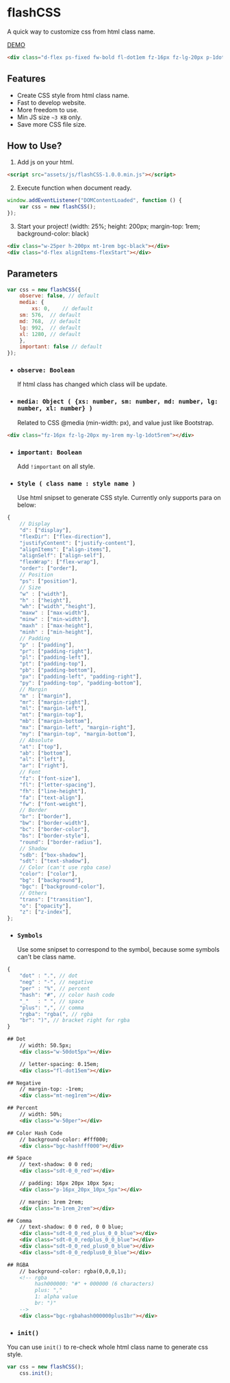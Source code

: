 # flashCSS
A quick way to customize css from html class name.

[DEMO](https://kymmax.github.io/flashCSS/src/demo.html)
```html
<div class="d-flex ps-fixed fw-bold fl-dot1em fz-16px fz-lg-20px p-1dot5rem"></div>
```

## Features
- Create CSS style from html class name.
- Fast to develop website.
- More freedom to use.
- Min JS size `~3 KB` only.
- Save more CSS file size.

## How to Use?
1. Add js on your html.
```html
<script src="assets/js/flashCSS-1.0.0.min.js"></script>
```

2. Execute function when document ready.
```javascript
window.addEventListener("DOMContentLoaded", function () {
    var css = new flashCSS();
});
```

3. Start your project!
(width: 25%; height: 200px; margin-top: 1rem; background-color: black)
```html
<div class="w-25per h-200px mt-1rem bgc-black"></div>
<div class="d-flex alignItems-flexStart"></div>
```

## Parameters
```javascript
var css = new flashCSS({
    observe: false, // default
    media: {
        xs: 0,    // default
	sm: 576,  // default
	md: 768,  // default
	lg: 992,  // default
	xl: 1280, // default
    },
    important: false // default
});
```
- ### `observe: Boolean` ###
	If html class has changed which class will be update.

- ### `media: Object ( {xs: number, sm: number, md: number, lg: number, xl: number} )` ###
	Related to CSS @media (min-width: px), and value just like Bootstrap.
```html
<div class="fz-16px fz-lg-20px my-1rem my-lg-1dot5rem"></div>
```

- ### `important: Boolean` ###
	Add `!important` on all style.

- ### `Style ( class name : style name )` ###
	Use html snipset to generate CSS style.
	Currently only supports para on below:
```javascript
{
	// Display
	"d": ["display"],
	"flexDir": ["flex-direction"],
	"justifyContent": ["justify-content"],
	"alignItems": ["align-items"],
	"alignSelf": ["align-self"],
	"flexWrap": ["flex-wrap"],
	"order": ["order"],
	// Position
	"ps": ["position"],
	// Size
	"w" : ["width"],
	"h" : ["height"],
	"wh": ["width","height"],
	"maxw" : ["max-width"],
	"minw" : ["min-width"],
	"maxh" : ["max-height"],
	"minh" : ["min-height"],
	// Padding
	"p" : ["padding"],
	"pr": ["padding-right"],
	"pl": ["padding-left"],
	"pt": ["padding-top"],
	"pb": ["padding-bottom"],
	"px": ["padding-left", "padding-right"],
	"py": ["padding-top", "padding-bottom"],
	// Margin
	"m" : ["margin"],
	"mr": ["margin-right"],
	"ml": ["margin-left"],
	"mt": ["margin-top"],
	"mb": ["margin-bottom"],
	"mx": ["margin-left", "margin-right"],
	"my": ["margin-top", "margin-bottom"],
	// Absolute
	"at": ["top"],
	"ab": ["bottom"],
	"al": ["left"],
	"ar": ["right"],
	// Font
	"fz": ["font-size"],
	"fl": ["letter-spacing"],
	"fh": ["line-height"],
	"fa": ["text-align"],
	"fw": ["font-weight"],
	// Border
	"br": ["border"],
	"bw": ["border-width"],
	"bc": ["border-color"],
	"bs": ["border-style"],
	"round": ["border-radius"],
	// Shadow
	"sdb": ["box-shadow"],
	"sdt": ["text-shadow"],
	// Color (can't use rgba case)
	"color": ["color"],
	"bg": ["background"],
	"bgc": ["background-color"],
	// Others
	"trans": ["transition"],
	"o": ["opacity"],
	"z": ["z-index"],
};
```

- ### `Symbols` ###
	Use some snipset to correspond to the symbol, because some symbols can't be class name.
```javascript
{
	"dot" : ".", // dot
	"neg" : "-", // negative
	"per" : "%", // percent
	"hash": "#", // color hash code
	"_"   : " ", // space
	"plus": ",", // comma
	"rgba": "rgba(", // rgba
	"br": ")", // bracket right for rgba
}
```
```html
## Dot
    // width: 50.5px;
    <div class="w-50dot5px"></div>

    // letter-spacing: 0.15em;
    <div class="fl-dot15em"></div>

## Negative
    // margin-top: -1rem;
    <div class="mt-neg1rem"></div>

## Percent
    // width: 50%;
    <div class="w-50per"></div>

## Color Hash Code
    // background-color: #fff000;
    <div class="bgc-hashfff000"></div>

## Space
    // text-shadow: 0 0 red;
    <div class="sdt-0_0_red"></div>

    // padding: 16px 20px 10px 5px;
    <div class="p-16px_20px_10px_5px"></div>

    // margin: 1rem 2rem;
    <div class="m-1rem_2rem"></div>

## Comma
    // text-shadow: 0 0 red, 0 0 blue;
    <div class="sdt-0_0_red_plus_0_0_blue"></div>
    <div class="sdt-0_0_redplus_0_0_blue"></div>
    <div class="sdt-0_0_red_plus0_0_blue"></div>
    <div class="sdt-0_0_redplus0_0_blue"></div>

## RGBA
	// background-color: rgba(0,0,0,1);
	<!-- rgba
		 hash000000: "#" + 000000 (6 characters)
		 plus: "," 
		 1: alpha value
		 br: ")"
	-->
	<div class="bgc-rgbahash000000plus1br"></div>

```

- ### `init()` ###
You can use `init()` to re-check whole html class name to generate css style.

```javascript
var css = new flashCSS();
    css.init();
```










